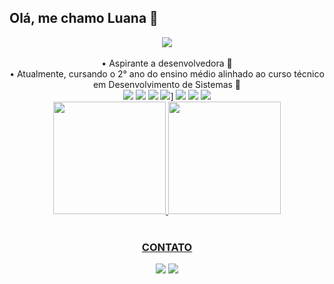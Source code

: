 ## Olá, me chamo Luana 🍵

<div align="center">
<img src="https://data.whicdn.com/images/354320902/original.jpg">
</div>

<div align="center">
<br>
 • Aspirante a desenvolvedora 🌿
<br>
 • Atualmente, cursando o 2° ano do ensino médio alinhado ao curso técnico em Desenvolvimento de Sistemas 🌿
<br> 
</div>

<div align="center">
<img src="https://cdn.jsdelivr.net/gh/devicons/devicon/icons/html5/html5-plain.svg" />
<img src="https://cdn.jsdelivr.net/gh/devicons/devicon/icons/java/java-plain.svg" />
<img src="https://cdn.jsdelivr.net/gh/devicons/devicon/icons/javascript/javascript-plain.svg" />
<img src="https://cdn.jsdelivr.net/gh/devicons/devicon/icons/css3/css3-plain.svg" />]
<img src="https://cdn.jsdelivr.net/gh/devicons/devicon/icons/microsoftsqlserver/microsoftsqlserver-plain.svg" />
<img src="https://cdn.jsdelivr.net/gh/devicons/devicon/icons/php/php-plain.svg" />
<img src="https://cdn.jsdelivr.net/gh/devicons/devicon/icons/sqlite/sqlite-plain.svg" />
 
 
</div>

<div align="center">
<a href="https://github.com/luanagbrm">
<img height="180em" src="https://github-readme-stats.vercel.app/api?username=luanagbrm&show_icons=true&theme=dark"/> 
<img height="180em" src="https://github-readme-stats.vercel.app/api/top-langs/?username=luanagbrm&layout=compact&langs_count=7&theme=dark"/>
</div>
<div align="center">
<br>
 <h3>CONTATO</h3>
<a href="https://instagram.com/lvnabies" target="_blank"><img src="https://img.shields.io/badge/-Instagram-%23E4405F?style=for-the-badge&logo=instagram&logoColor=white" target="_blank"></a>
<a href = "mailto:luana.gr.macedo@gmail.com"><img src="https://img.shields.io/badge/Gmail-D14836?style=for-the-badge&logo=gmail&logoColor=white" target="_blank"></a>
 </div>

<!--
**luanagbrm/luanagbrm** is a ✨ _special_ ✨ repository because its `README.md` (this file) appears on your GitHub profile.

Here are some ideas to get you started:

- 🔭 I’m currently working on ...
- 🌱 I’m currently learning ...
- 👯 I’m looking to collaborate on ...
- 🤔 I’m looking for help with ...
- 💬 Ask me about ...
- 📫 How to reach me: ...
- 😄 Pronouns: ...
- ⚡ Fun fact: ...
-->
